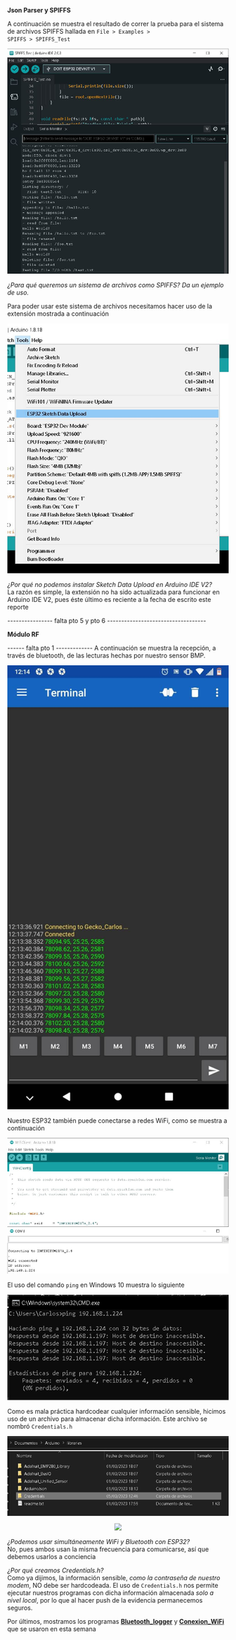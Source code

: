**Json Parser y SPIFFS**

A continuación se muestra el resultado de correr la prueba para el sistema de archivos 
SPIFFS hallada en <code>File > Examples > SPIFFS > SPIFFS_Test</code>

<p align = "center">
    <img src="./images/spifs_test.JPG">
</p>

_¿Para qué queremos un sistema de archivos como SPIFFS? Da un ejemplo de uso._ <br>

Para poder usar este sistema de archivos necesitamos hacer uso de la extensión mostrada
a continuación

<p align = "center">
    <img src="./images/sketch_data_upload.JPG">
</p>

_¿Por qué no podemos instalar Sketch Data Upload en Arduino IDE V2?_ <br>
La razón es simple, la extensión no ha sido actualizada para funcionar en Arduino IDE V2,
 pues éste último es reciente a la fecha de escrito este reporte

---------------- falta pto 5 y pto 6 -----------------------------------

**Módulo RF**

------ falta pto 1 -------------
A continuación se muestra la recepción, a través de bluetooth, de las lecturas 
hechas por nuestro sensor BMP.

<p align = "center">
 <img src="./images/recibo.jpg">
</p>

Nuestro ESP32 también puede conectarse a redes WiFi, como se muestra a continuación

<p align = "center">
 <img src="./images/wifi_client.JPG">
</p>

El uso del comando <code>ping</code> en Windows 10 muestra lo siguiente

<p align = "center">
 <img src="./images/ping.JPG"> 
</p>

Como es mala práctica hardcodear cualquier información sensible, hicimos uso de un 
archivo para almacenar dicha información. Este archivo se nombró <code>Credentials.h</code>

<p align = "center">
 <img src="./images/cred_1.JPG">
</p>
<p align = "center">
 <img src="./images/cred_2JPG">
</p>

_¿Podemos usar simultáneamente WiFi y Bluetooth con ESP32?_ <br>
No, pues ambos usan la misma frecuencia para comunicarse, así que debemos usarlos
a conciencia

_¿Por qué creamos Credentials.h?_ <br>
Como ya dijimos, la información sensible, _como la contraseña de nuestro modem_, NO
debe ser hardcodeada. El uso de <code>Credentials.h</code> nos permite ejecutar 
nuestros programas con dicha información almacenada _solo a nivel local_, por lo que
al hacer push de la evidencia permanecemos seguros.

Por últimos, mostramos los programas **[Bluetooth_logger]()**
y **[Conexion_WiFi]()** que se usaron en esta semana